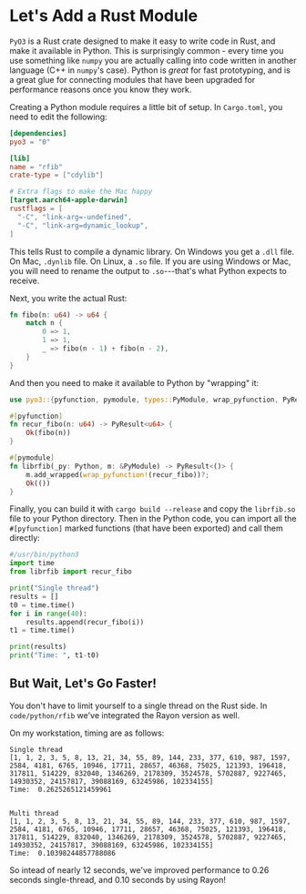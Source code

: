 # Let's Add a Rust Module

`PyO3` is a Rust crate designed to make it easy to write code in Rust, and make it available in Python. This is surprisingly common - every time you use something like `numpy` you are actually calling into code written in another language (C++ in `numpy`'s case). Python is *great* for fast prototyping, and is a great glue for connecting modules that have been upgraded for performance reasons once you know they work.

Creating a Python module requires a little bit of setup. In `Cargo.toml`, you need to edit the following:

```toml
[dependencies]
pyo3 = "0"

[lib]
name = "rfib"
crate-type = ["cdylib"]

# Extra flags to make the Mac happy
[target.aarch64-apple-darwin]
rustflags = [
  "-C", "link-arg=-undefined",
  "-C", "link-arg=dynamic_lookup",
]
```

This tells Rust to compile a dynamic library. On Windows you get a `.dll` file. On Mac, `.dynlib` file. On Linux, a `.so` file. If you are using Windows or Mac, you will need to rename the output to `.so`---that's what Python expects to receive.

Next, you write the actual Rust:

```rust
fn fibo(n: u64) -> u64 {
    match n {
        0 => 1,
        1 => 1,
        _ => fibo(n - 1) + fibo(n - 2),
    }
}
```

And then you need to make it available to Python by "wrapping" it:

```rust
use pyo3::{pyfunction, pymodule, types::PyModule, wrap_pyfunction, PyResult, Python};

#[pyfunction]
fn recur_fibo(n: u64) -> PyResult<u64> {
    Ok(fibo(n))
}

#[pymodule]
fn librfib(_py: Python, m: &PyModule) -> PyResult<()> {
    m.add_wrapped(wrap_pyfunction!(recur_fibo))?;
    Ok(())
}
```

Finally, you can build it with `cargo build --release` and copy the `librfib.so` file to your Python directory. Then in the Python code, you can import all the `#[pyfunction]` marked functions (that have been exported) and call them directly:

```python
#/usr/bin/python3
import time
from librfib import recur_fibo

print("Single thread")
results = []
t0 = time.time()
for i in range(40):
    results.append(recur_fibo(i))
t1 = time.time()

print(results)
print("Time: ", t1-t0)
```

## But Wait, Let's Go Faster!

You don't have to limit yourself to a single thread on the Rust side. In `code/python/rfib` we've integrated the Rayon version as well.

On my workstation, timing are as follows:

```
Single thread
[1, 1, 2, 3, 5, 8, 13, 21, 34, 55, 89, 144, 233, 377, 610, 987, 1597, 2584, 4181, 6765, 10946, 17711, 28657, 46368, 75025, 121393, 196418, 317811, 514229, 832040, 1346269, 2178309, 3524578, 5702887, 9227465, 14930352, 24157817, 39088169, 63245986, 102334155]
Time:  0.2625265121459961


Multi thread
[1, 1, 2, 3, 5, 8, 13, 21, 34, 55, 89, 144, 233, 377, 610, 987, 1597, 2584, 4181, 6765, 10946, 17711, 28657, 46368, 75025, 121393, 196418, 317811, 514229, 832040, 1346269, 2178309, 3524578, 5702887, 9227465, 14930352, 24157817, 39088169, 63245986, 102334155]
Time:  0.10398244857788086
```

So intead of nearly 12 seconds, we've improved performance to 0.26 seconds single-thread, and 0.10 seconds by using Rayon!